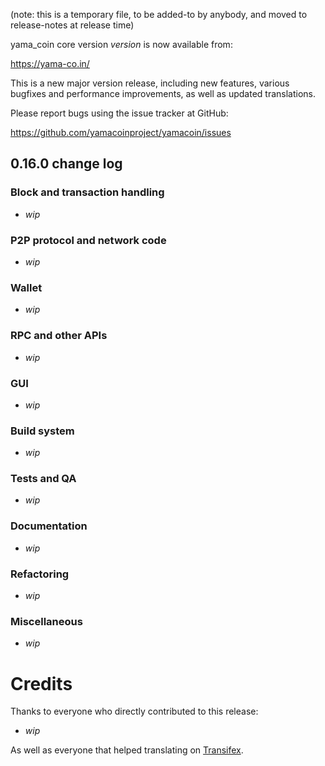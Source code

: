 (note: this is a temporary file, to be added-to by anybody, and moved to release-notes at release time)

yama_coin core version *version* is now available from:

  <https://yama-co.in/>

This is a new major version release, including new features, various bugfixes
and performance improvements, as well as updated translations.

Please report bugs using the issue tracker at GitHub:

  <https://github.com/yamacoinproject/yamacoin/issues>

0.16.0 change log
------------------

### Block and transaction handling
- *wip*

### P2P protocol and network code
- *wip*

### Wallet
- *wip*

### RPC and other APIs
- *wip*

### GUI
- *wip*

### Build system
- *wip*

### Tests and QA
- *wip*

### Documentation
- *wip*

### Refactoring
- *wip*

### Miscellaneous
- *wip*

Credits
=======

Thanks to everyone who directly contributed to this release:

- *wip*

As well as everyone that helped translating on [Transifex](https://www.transifex.com/yamacoinproject/yamacoin/).
